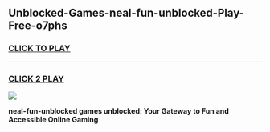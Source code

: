 
## Unblocked-Games-neal-fun-unblocked-Play-Free-o7phs
<h3>
<a href="https://premium76.site?title=neal-fun-unblocked&ref=12A">CLICK TO PLAY</a></h3>
<hr>

<h3>
<a href="https://premium76.site?title=neal-fun-unblocked&ref=12A">CLICK 2 PLAY</a>
  
</h3>

<a href="https://premium76.site?title=neal-fun-unblocked&ref=12A"><img src="https://clearcache.store/games.png"></a>


**neal-fun-unblocked games unblocked: Your Gateway to Fun and Accessible Online Gaming**
